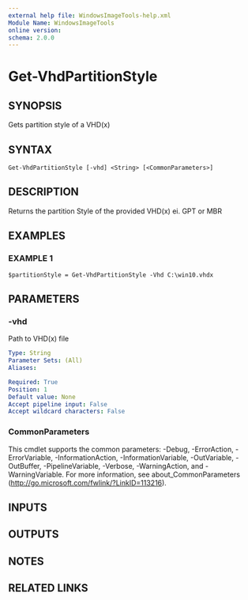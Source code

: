 ```yaml
---
external help file: WindowsImageTools-help.xml
Module Name: WindowsImageTools
online version:
schema: 2.0.0
---
```


# Get-VhdPartitionStyle

## SYNOPSIS
Gets partition style of a VHD(x)

## SYNTAX

```
Get-VhdPartitionStyle [-vhd] <String> [<CommonParameters>]
```

## DESCRIPTION
Returns the partition Style of the provided VHD(x) ei.
GPT or MBR

## EXAMPLES

### EXAMPLE 1
```
$partitionStyle = Get-VhdPartitionStyle -Vhd C:\win10.vhdx
```

## PARAMETERS

### -vhd
Path to VHD(x) file

```yaml
Type: String
Parameter Sets: (All)
Aliases:

Required: True
Position: 1
Default value: None
Accept pipeline input: False
Accept wildcard characters: False
```

### CommonParameters
This cmdlet supports the common parameters: -Debug, -ErrorAction, -ErrorVariable, -InformationAction, -InformationVariable, -OutVariable, -OutBuffer, -PipelineVariable, -Verbose, -WarningAction, and -WarningVariable.
For more information, see about_CommonParameters (http://go.microsoft.com/fwlink/?LinkID=113216).

## INPUTS

## OUTPUTS

## NOTES

## RELATED LINKS
